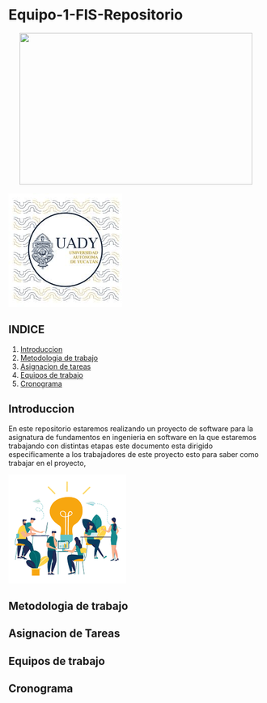 # Equipo-1-FIS-Repositorio

<p align="center">
  <img width="460" height="300" src="(https://github.com/Killercrod/Equipo-1-FIS-Repositorio/blob/main/Assets/UADY.png)">
</p>

![UADY](https://github.com/Killercrod/Equipo-1-FIS-Repositorio/blob/main/Assets/UADY.png)

## INDICE
1. [Introduccion](#id1)
2. [Metodologia de trabajo](#id2)
3. [Asignacion de tareas](#id3)
4. [Equipos de trabajo](#id4)
5. [Cronograma](#id5)
## Introduccion<a name="id1"></a>
En este repositorio estaremos realizando un proyecto de software para la asignatura de fundamentos en ingenieria en software en la que estaremos trabajando con distintas etapas este documento esta dirigido especificamente a los trabajadores de este proyecto esto para saber como trabajar en el proyecto,

![Equipodetrabajo](https://github.com/Killercrod/Equipo-1-FIS-Repositorio/blob/main/Assets/Equipodetrabajo.png)

## Metodologia de trabajo<a name="id2"></a>
## Asignacion de Tareas<a name="id3"></a>
## Equipos de trabajo<a name="id4"></a>
## Cronograma<a name="id5"></a>


